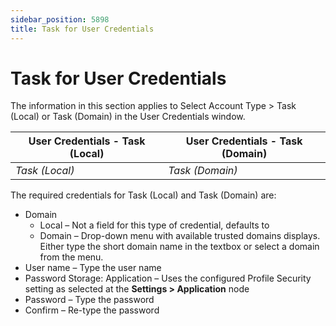 ```yaml
---
sidebar_position: 5898
title: Task for User Credentials
---
```


# Task for User Credentials

The information in this section applies to Select Account Type > Task (Local) or Task (Domain) in the User Credentials window.

| User Credentials - Task (Local) | User Credentials - Task (Domain) |
| --- | --- |
| *Task (Local)* | *Task (Domain)* |

The required credentials for Task (Local) and Task (Domain) are:

* Domain
  * Local – Not a field for this type of credential, defaults to 
  * Domain – Drop-down menu with available trusted domains displays. Either type the short domain name in the textbox or select a domain from the menu.
* User name – Type the user name
* Password Storage: Application – Uses the configured Profile Security setting as selected at the **Settings > Application** node
* Password – Type the password
* Confirm – Re-type the password